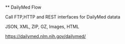 ** DailyMed Flow

Call FTP,HTTP and REST interfaces for DailyMed datata

JSON, XML, ZIP, GZ, Images, HTML

https://dailymed.nlm.nih.gov/dailymed/
